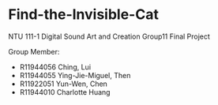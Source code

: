 # Find-the-Invisible-Cat
NTU 111-1 Digital Sound Art and Creation Group11 Final Project

Group Member:
- R11944056 Ching, Lui
- R11944055 Ying-Jie-Miguel, Then
- R11922051 Yun-Wen, Chen
- R11944010 Charlotte Huang
